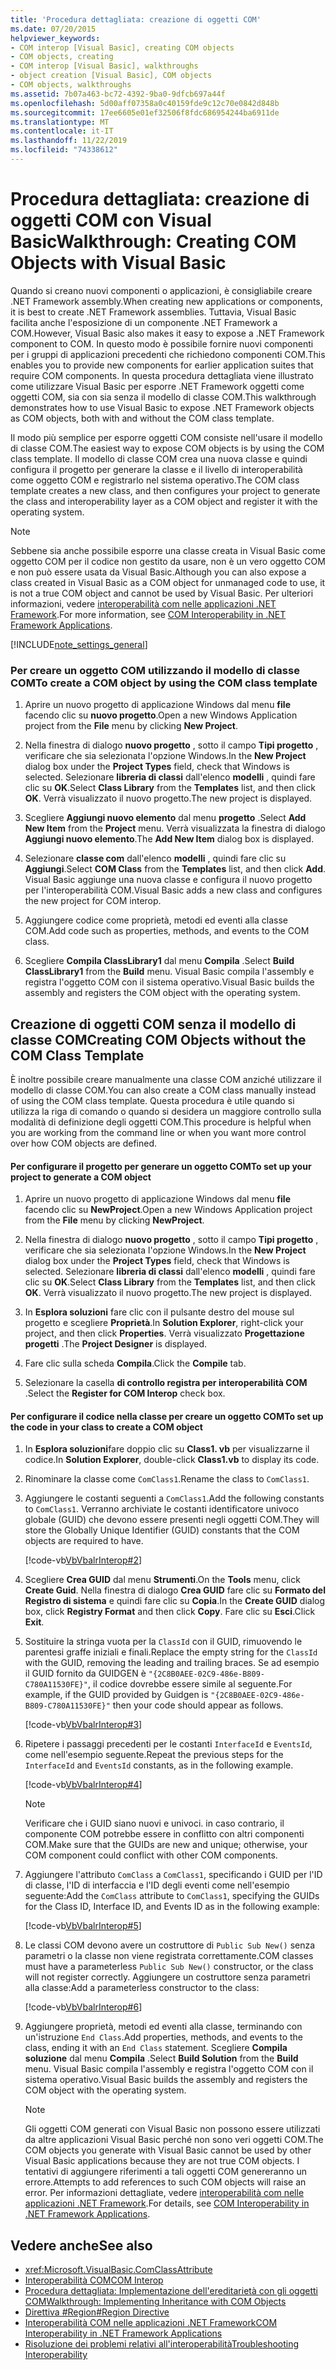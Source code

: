 ```yaml
---
title: 'Procedura dettagliata: creazione di oggetti COM'
ms.date: 07/20/2015
helpviewer_keywords:
- COM interop [Visual Basic], creating COM objects
- COM objects, creating
- COM interop [Visual Basic], walkthroughs
- object creation [Visual Basic], COM objects
- COM objects, walkthroughs
ms.assetid: 7b07a463-bc72-4392-9ba0-9dfcb697a44f
ms.openlocfilehash: 5d00aff07358a0c40159fde9c12c70e0842d848b
ms.sourcegitcommit: 17ee6605e01ef32506f8fdc686954244ba6911de
ms.translationtype: MT
ms.contentlocale: it-IT
ms.lasthandoff: 11/22/2019
ms.locfileid: "74338612"
---
```

# <a name="walkthrough-creating-com-objects-with-visual-basic"></a><span data-ttu-id="82e30-102">Procedura dettagliata: creazione di oggetti COM con Visual Basic</span><span class="sxs-lookup"><span data-stu-id="82e30-102">Walkthrough: Creating COM Objects with Visual Basic</span></span>
<span data-ttu-id="82e30-103">Quando si creano nuovi componenti o applicazioni, è consigliabile creare .NET Framework assembly.</span><span class="sxs-lookup"><span data-stu-id="82e30-103">When creating new applications or components, it is best to create .NET Framework assemblies.</span></span> <span data-ttu-id="82e30-104">Tuttavia, Visual Basic facilita anche l'esposizione di un componente .NET Framework a COM.</span><span class="sxs-lookup"><span data-stu-id="82e30-104">However, Visual Basic also makes it easy to expose a .NET Framework component to COM.</span></span> <span data-ttu-id="82e30-105">In questo modo è possibile fornire nuovi componenti per i gruppi di applicazioni precedenti che richiedono componenti COM.</span><span class="sxs-lookup"><span data-stu-id="82e30-105">This enables you to provide new components for earlier application suites that require COM components.</span></span> <span data-ttu-id="82e30-106">In questa procedura dettagliata viene illustrato come utilizzare Visual Basic per esporre .NET Framework oggetti come oggetti COM, sia con sia senza il modello di classe COM.</span><span class="sxs-lookup"><span data-stu-id="82e30-106">This walkthrough demonstrates how to use Visual Basic to expose .NET Framework objects as COM objects, both with and without the COM class template.</span></span>  
  
 <span data-ttu-id="82e30-107">Il modo più semplice per esporre oggetti COM consiste nell'usare il modello di classe COM.</span><span class="sxs-lookup"><span data-stu-id="82e30-107">The easiest way to expose COM objects is by using the COM class template.</span></span> <span data-ttu-id="82e30-108">Il modello di classe COM crea una nuova classe e quindi configura il progetto per generare la classe e il livello di interoperabilità come oggetto COM e registrarlo nel sistema operativo.</span><span class="sxs-lookup"><span data-stu-id="82e30-108">The COM class template creates a new class, and then configures your project to generate the class and interoperability layer as a COM object and register it with the operating system.</span></span>  
  
> [!NOTE]
> <span data-ttu-id="82e30-109">Sebbene sia anche possibile esporre una classe creata in Visual Basic come oggetto COM per il codice non gestito da usare, non è un vero oggetto COM e non può essere usata da Visual Basic.</span><span class="sxs-lookup"><span data-stu-id="82e30-109">Although you can also expose a class created in Visual Basic as a COM object for unmanaged code to use, it is not a true COM object and cannot be used by Visual Basic.</span></span> <span data-ttu-id="82e30-110">Per ulteriori informazioni, vedere [interoperabilità com nelle applicazioni .NET Framework](../../../visual-basic/programming-guide/com-interop/com-interoperability-in-net-framework-applications.md).</span><span class="sxs-lookup"><span data-stu-id="82e30-110">For more information, see [COM Interoperability in .NET Framework Applications](../../../visual-basic/programming-guide/com-interop/com-interoperability-in-net-framework-applications.md).</span></span>  
  
[!INCLUDE[note_settings_general](~/includes/note-settings-general-md.md)]  
  
### <a name="to-create-a-com-object-by-using-the-com-class-template"></a><span data-ttu-id="82e30-111">Per creare un oggetto COM utilizzando il modello di classe COM</span><span class="sxs-lookup"><span data-stu-id="82e30-111">To create a COM object by using the COM class template</span></span>  
  
1. <span data-ttu-id="82e30-112">Aprire un nuovo progetto di applicazione Windows dal menu **file** facendo clic su **nuovo progetto**.</span><span class="sxs-lookup"><span data-stu-id="82e30-112">Open a new Windows Application project from the **File** menu by clicking **New Project**.</span></span>  
  
2. <span data-ttu-id="82e30-113">Nella finestra di dialogo **nuovo progetto** , sotto il campo **Tipi progetto** , verificare che sia selezionata l'opzione Windows.</span><span class="sxs-lookup"><span data-stu-id="82e30-113">In the **New Project** dialog box under the **Project Types** field, check that Windows is selected.</span></span> <span data-ttu-id="82e30-114">Selezionare **libreria di classi** dall'elenco **modelli** , quindi fare clic su **OK**.</span><span class="sxs-lookup"><span data-stu-id="82e30-114">Select **Class Library** from the **Templates** list, and then click **OK**.</span></span> <span data-ttu-id="82e30-115">Verrà visualizzato il nuovo progetto.</span><span class="sxs-lookup"><span data-stu-id="82e30-115">The new project is displayed.</span></span>  
  
3. <span data-ttu-id="82e30-116">Scegliere **Aggiungi nuovo elemento** dal menu **progetto** .</span><span class="sxs-lookup"><span data-stu-id="82e30-116">Select **Add New Item** from the **Project** menu.</span></span> <span data-ttu-id="82e30-117">Verrà visualizzata la finestra di dialogo **Aggiungi nuovo elemento**.</span><span class="sxs-lookup"><span data-stu-id="82e30-117">The **Add New Item** dialog box is displayed.</span></span>  
  
4. <span data-ttu-id="82e30-118">Selezionare **classe com** dall'elenco **modelli** , quindi fare clic su **Aggiungi**.</span><span class="sxs-lookup"><span data-stu-id="82e30-118">Select **COM Class** from the **Templates** list, and then click **Add**.</span></span> <span data-ttu-id="82e30-119">Visual Basic aggiunge una nuova classe e configura il nuovo progetto per l'interoperabilità COM.</span><span class="sxs-lookup"><span data-stu-id="82e30-119">Visual Basic adds a new class and configures the new project for COM interop.</span></span>  
  
5. <span data-ttu-id="82e30-120">Aggiungere codice come proprietà, metodi ed eventi alla classe COM.</span><span class="sxs-lookup"><span data-stu-id="82e30-120">Add code such as properties, methods, and events to the COM class.</span></span>  
  
6. <span data-ttu-id="82e30-121">Scegliere **Compila ClassLibrary1** dal menu **Compila** .</span><span class="sxs-lookup"><span data-stu-id="82e30-121">Select **Build ClassLibrary1** from the **Build** menu.</span></span> <span data-ttu-id="82e30-122">Visual Basic compila l'assembly e registra l'oggetto COM con il sistema operativo.</span><span class="sxs-lookup"><span data-stu-id="82e30-122">Visual Basic builds the assembly and registers the COM object with the operating system.</span></span>  
  
## <a name="creating-com-objects-without-the-com-class-template"></a><span data-ttu-id="82e30-123">Creazione di oggetti COM senza il modello di classe COM</span><span class="sxs-lookup"><span data-stu-id="82e30-123">Creating COM Objects without the COM Class Template</span></span>  
 <span data-ttu-id="82e30-124">È inoltre possibile creare manualmente una classe COM anziché utilizzare il modello di classe COM.</span><span class="sxs-lookup"><span data-stu-id="82e30-124">You can also create a COM class manually instead of using the COM class template.</span></span> <span data-ttu-id="82e30-125">Questa procedura è utile quando si utilizza la riga di comando o quando si desidera un maggiore controllo sulla modalità di definizione degli oggetti COM.</span><span class="sxs-lookup"><span data-stu-id="82e30-125">This procedure is helpful when you are working from the command line or when you want more control over how COM objects are defined.</span></span>  
  
#### <a name="to-set-up-your-project-to-generate-a-com-object"></a><span data-ttu-id="82e30-126">Per configurare il progetto per generare un oggetto COM</span><span class="sxs-lookup"><span data-stu-id="82e30-126">To set up your project to generate a COM object</span></span>  
  
1. <span data-ttu-id="82e30-127">Aprire un nuovo progetto di applicazione Windows dal menu **file** facendo clic su **NewProject**.</span><span class="sxs-lookup"><span data-stu-id="82e30-127">Open a new Windows Application project from the **File** menu by clicking **NewProject**.</span></span>  
  
2. <span data-ttu-id="82e30-128">Nella finestra di dialogo **nuovo progetto** , sotto il campo **Tipi progetto** , verificare che sia selezionata l'opzione Windows.</span><span class="sxs-lookup"><span data-stu-id="82e30-128">In the **New Project** dialog box under the **Project Types** field, check that Windows is selected.</span></span> <span data-ttu-id="82e30-129">Selezionare **libreria di classi** dall'elenco **modelli** , quindi fare clic su **OK**.</span><span class="sxs-lookup"><span data-stu-id="82e30-129">Select **Class Library** from the **Templates** list, and then click **OK**.</span></span> <span data-ttu-id="82e30-130">Verrà visualizzato il nuovo progetto.</span><span class="sxs-lookup"><span data-stu-id="82e30-130">The new project is displayed.</span></span>  
  
3. <span data-ttu-id="82e30-131">In **Esplora soluzioni** fare clic con il pulsante destro del mouse sul progetto e scegliere **Proprietà**.</span><span class="sxs-lookup"><span data-stu-id="82e30-131">In **Solution Explorer**, right-click your project, and then click **Properties**.</span></span> <span data-ttu-id="82e30-132">Verrà visualizzato **Progettazione progetti** .</span><span class="sxs-lookup"><span data-stu-id="82e30-132">The **Project Designer** is displayed.</span></span>  
  
4. <span data-ttu-id="82e30-133">Fare clic sulla scheda **Compila**.</span><span class="sxs-lookup"><span data-stu-id="82e30-133">Click the **Compile** tab.</span></span>  
  
5. <span data-ttu-id="82e30-134">Selezionare la casella **di controllo registra per interoperabilità COM** .</span><span class="sxs-lookup"><span data-stu-id="82e30-134">Select the **Register for COM Interop** check box.</span></span>  
  
#### <a name="to-set-up-the-code-in-your-class-to-create-a-com-object"></a><span data-ttu-id="82e30-135">Per configurare il codice nella classe per creare un oggetto COM</span><span class="sxs-lookup"><span data-stu-id="82e30-135">To set up the code in your class to create a COM object</span></span>  
  
1. <span data-ttu-id="82e30-136">In **Esplora soluzioni**fare doppio clic su **Class1. vb** per visualizzarne il codice.</span><span class="sxs-lookup"><span data-stu-id="82e30-136">In **Solution Explorer**, double-click **Class1.vb** to display its code.</span></span>  
  
2. <span data-ttu-id="82e30-137">Rinominare la classe come `ComClass1`.</span><span class="sxs-lookup"><span data-stu-id="82e30-137">Rename the class to `ComClass1`.</span></span>  
  
3. <span data-ttu-id="82e30-138">Aggiungere le costanti seguenti a `ComClass1`.</span><span class="sxs-lookup"><span data-stu-id="82e30-138">Add the following constants to `ComClass1`.</span></span> <span data-ttu-id="82e30-139">Verranno archiviate le costanti identificatore univoco globale (GUID) che devono essere presenti negli oggetti COM.</span><span class="sxs-lookup"><span data-stu-id="82e30-139">They will store the Globally Unique Identifier (GUID) constants that the COM objects are required to have.</span></span>  
  
     [!code-vb[VbVbalrInterop#2](~/samples/snippets/visualbasic/VS_Snippets_VBCSharp/VbVbalrInterop/VB/Class1.vb#2)]  
  
4. <span data-ttu-id="82e30-140">Scegliere **Crea GUID** dal menu **Strumenti**.</span><span class="sxs-lookup"><span data-stu-id="82e30-140">On the **Tools** menu, click **Create Guid**.</span></span> <span data-ttu-id="82e30-141">Nella finestra di dialogo **Crea GUID** fare clic su **Formato del Registro di sistema** e quindi fare clic su **Copia**.</span><span class="sxs-lookup"><span data-stu-id="82e30-141">In the **Create GUID** dialog box, click **Registry Format** and then click **Copy**.</span></span> <span data-ttu-id="82e30-142">Fare clic su **Esci**.</span><span class="sxs-lookup"><span data-stu-id="82e30-142">Click **Exit**.</span></span>  
  
5. <span data-ttu-id="82e30-143">Sostituire la stringa vuota per la `ClassId` con il GUID, rimuovendo le parentesi graffe iniziali e finali.</span><span class="sxs-lookup"><span data-stu-id="82e30-143">Replace the empty string for the `ClassId` with the GUID, removing the leading and trailing braces.</span></span> <span data-ttu-id="82e30-144">Se ad esempio il GUID fornito da GUIDGEN è `"{2C8B0AEE-02C9-486e-B809-C780A11530FE}"`, il codice dovrebbe essere simile al seguente.</span><span class="sxs-lookup"><span data-stu-id="82e30-144">For example, if the GUID provided by Guidgen is `"{2C8B0AEE-02C9-486e-B809-C780A11530FE}"` then your code should appear as follows.</span></span>  
  
     [!code-vb[VbVbalrInterop#3](~/samples/snippets/visualbasic/VS_Snippets_VBCSharp/VbVbalrInterop/VB/Class1.vb#3)]  
  
6. <span data-ttu-id="82e30-145">Ripetere i passaggi precedenti per le costanti `InterfaceId` e `EventsId`, come nell'esempio seguente.</span><span class="sxs-lookup"><span data-stu-id="82e30-145">Repeat the previous steps for the `InterfaceId` and `EventsId` constants, as in the following example.</span></span>  
  
     [!code-vb[VbVbalrInterop#4](~/samples/snippets/visualbasic/VS_Snippets_VBCSharp/VbVbalrInterop/VB/Class1.vb#4)]  
  
    > [!NOTE]
    > <span data-ttu-id="82e30-146">Verificare che i GUID siano nuovi e univoci. in caso contrario, il componente COM potrebbe essere in conflitto con altri componenti COM.</span><span class="sxs-lookup"><span data-stu-id="82e30-146">Make sure that the GUIDs are new and unique; otherwise, your COM component could conflict with other COM components.</span></span>  
  
7. <span data-ttu-id="82e30-147">Aggiungere l'attributo `ComClass` a `ComClass1`, specificando i GUID per l'ID di classe, l'ID di interfaccia e l'ID degli eventi come nell'esempio seguente:</span><span class="sxs-lookup"><span data-stu-id="82e30-147">Add the `ComClass` attribute to `ComClass1`, specifying the GUIDs for the Class ID, Interface ID, and Events ID as in the following example:</span></span>  
  
     [!code-vb[VbVbalrInterop#5](~/samples/snippets/visualbasic/VS_Snippets_VBCSharp/VbVbalrInterop/VB/Class1.vb#5)]  
  
8. <span data-ttu-id="82e30-148">Le classi COM devono avere un costruttore di `Public Sub New()` senza parametri o la classe non viene registrata correttamente.</span><span class="sxs-lookup"><span data-stu-id="82e30-148">COM classes must have a parameterless `Public Sub New()` constructor, or the class will not register correctly.</span></span> <span data-ttu-id="82e30-149">Aggiungere un costruttore senza parametri alla classe:</span><span class="sxs-lookup"><span data-stu-id="82e30-149">Add a parameterless constructor to the class:</span></span>  
  
     [!code-vb[VbVbalrInterop#6](~/samples/snippets/visualbasic/VS_Snippets_VBCSharp/VbVbalrInterop/VB/Class1.vb#6)]  
  
9. <span data-ttu-id="82e30-150">Aggiungere proprietà, metodi ed eventi alla classe, terminando con un'istruzione `End Class`.</span><span class="sxs-lookup"><span data-stu-id="82e30-150">Add properties, methods, and events to the class, ending it with an `End Class` statement.</span></span> <span data-ttu-id="82e30-151">Scegliere **Compila soluzione** dal menu **Compila** .</span><span class="sxs-lookup"><span data-stu-id="82e30-151">Select **Build Solution** from the **Build** menu.</span></span> <span data-ttu-id="82e30-152">Visual Basic compila l'assembly e registra l'oggetto COM con il sistema operativo.</span><span class="sxs-lookup"><span data-stu-id="82e30-152">Visual Basic builds the assembly and registers the COM object with the operating system.</span></span>  
  
    > [!NOTE]
    > <span data-ttu-id="82e30-153">Gli oggetti COM generati con Visual Basic non possono essere utilizzati da altre applicazioni Visual Basic perché non sono veri oggetti COM.</span><span class="sxs-lookup"><span data-stu-id="82e30-153">The COM objects you generate with Visual Basic cannot be used by other Visual Basic applications because they are not true COM objects.</span></span> <span data-ttu-id="82e30-154">I tentativi di aggiungere riferimenti a tali oggetti COM genereranno un errore.</span><span class="sxs-lookup"><span data-stu-id="82e30-154">Attempts to add references to such COM objects will raise an error.</span></span> <span data-ttu-id="82e30-155">Per informazioni dettagliate, vedere [interoperabilità com nelle applicazioni .NET Framework](../../../visual-basic/programming-guide/com-interop/com-interoperability-in-net-framework-applications.md).</span><span class="sxs-lookup"><span data-stu-id="82e30-155">For details, see [COM Interoperability in .NET Framework Applications](../../../visual-basic/programming-guide/com-interop/com-interoperability-in-net-framework-applications.md).</span></span>  
  
## <a name="see-also"></a><span data-ttu-id="82e30-156">Vedere anche</span><span class="sxs-lookup"><span data-stu-id="82e30-156">See also</span></span>

- <xref:Microsoft.VisualBasic.ComClassAttribute>
- [<span data-ttu-id="82e30-157">Interoperabilità COM</span><span class="sxs-lookup"><span data-stu-id="82e30-157">COM Interop</span></span>](../../../visual-basic/programming-guide/com-interop/index.md)
- [<span data-ttu-id="82e30-158">Procedura dettagliata: Implementazione dell'ereditarietà con gli oggetti COM</span><span class="sxs-lookup"><span data-stu-id="82e30-158">Walkthrough: Implementing Inheritance with COM Objects</span></span>](../../../visual-basic/programming-guide/com-interop/walkthrough-implementing-inheritance-with-com-objects.md)
- [<span data-ttu-id="82e30-159">Direttiva #Region</span><span class="sxs-lookup"><span data-stu-id="82e30-159">#Region Directive</span></span>](../../../visual-basic/language-reference/directives/region-directive.md)
- [<span data-ttu-id="82e30-160">Interoperabilità COM nelle applicazioni .NET Framework</span><span class="sxs-lookup"><span data-stu-id="82e30-160">COM Interoperability in .NET Framework Applications</span></span>](../../../visual-basic/programming-guide/com-interop/com-interoperability-in-net-framework-applications.md)
- [<span data-ttu-id="82e30-161">Risoluzione dei problemi relativi all'interoperabilità</span><span class="sxs-lookup"><span data-stu-id="82e30-161">Troubleshooting Interoperability</span></span>](../../../visual-basic/programming-guide/com-interop/troubleshooting-interoperability.md)
